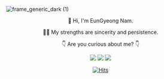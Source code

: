 ![frame_generic_dark (1)](https://user-images.githubusercontent.com/65346989/127503226-a43b46e7-0b2d-4d72-9be9-11656527b58b.png)


<div align="center">
  👋 Hi, I'm EunGyeong Nam.
  
  🏃‍♀️ My strengths are sincerity and persistence.
  
  
  👇 Are you curious about me? 👇
  
   [![](https://user-images.githubusercontent.com/65346989/127509557-23be7f0c-67e2-47c0-9233-e72566d97f4b.png)](https://www.youtube.com/channel/UCTcTcjjVKOHBVlfj3YXHx5ghttps://www.youtube.com/channel/UCTcTcjjVKOHBVlfj3YXHx5g) 
  [![](https://user-images.githubusercontent.com/65346989/127509496-16033151-e8b6-4b31-b1d6-064193e27c43.png)](https://www.instagram.com/kyung___a___/) 
  [![](https://user-images.githubusercontent.com/65346989/127509417-c2f672e7-70a8-4d44-b43f-70364e022a81.png)](https://kyung-a.tistory.com/) 
  
  
  
  
  [![Hits](https://hits.seeyoufarm.com/api/count/incr/badge.svg?url=https%3A%2F%2Fgithub.com%2FKyung-A&count_bg=%23FFCB40&title_bg=%23FF4949&icon=&icon_color=%23FFFFFF&title=hits&edge_flat=false)](https://hits.seeyoufarm.com)
</div>
